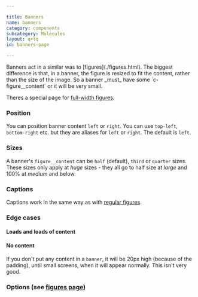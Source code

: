 ```yaml
---

title: Banners
name: banners
category: components
subcategory: Molecules
layout: q+tq
id: banners-page

---
```


<div class="lead"><p>Banners act in a similar was to [figures](./figures.html). The biggest difference is that, in a banner, the figure is resized to fit the content, rather than the size of the image. So a banner _must_ have some `c-figure__content` or it will be very small.</p></div>

Theres a special page for [full-width figures](./full-width-figures.html).

### Position

You can position banner content `left` or `right`. You can use `top-left`, `bottom-right` etc. but they are aliases for `left` or `right`. The default is `left`.

<script>
component("figure", { "image": "https://unsplash.it/800/400/?image=769", "type": "banner", "content": { "text" : "<p>'I mean what I say,' the Mock Turtle replied in an offended tone. And  the Gryphon added 'Come, let's hear some of YOUR adventures.'</p>\n<a class=\"c-btn c-btn--medium c-btn--block c-btn--primary\" href=\"#\">Click here for more</a>", "position": "left" } } );
</script>

<script>
component("figure", { "image": "https://unsplash.it/800/400/?image=770", "type": "banner", "content": { "text" : "<p>'I mean what I say,' the Mock Turtle replied in an offended tone. And  the Gryphon added 'Come, let's hear some of YOUR adventures.'</p>\n<a class=\"c-btn c-btn--medium c-btn--block c-btn--primary\" href=\"#\">Click here for more</a>", "position": "right" } } );
</script>

### Sizes

A banner's `figure__content` can be `half` (default), `third` or `quarter` sizes. These sizes only apply at _huge_ sizes - they all go to half size at _large_ and 100% at _medium_ and below.

<script>
component("figure", { "type":"banner", "image": "https://unsplash.it/1200/600/?image=771", "content": { "text" : "<h3>Here's some content</h3>\n<p>Here is some content. The height of the banner will fit to the content size.</p>\n<a class=\"c-btn c-btn--medium c-btn--block c-btn--primary\" href=\"#\">Click here for more</a>", "position": "left", "size": "half" } } )+
component("figure", { "type":"banner", "image": "https://unsplash.it/1200/600/?image=772", "content": { "text" : "<h3>Here's some content</h3>\n<p>Here is some content. The height of the banner will fit to the content size.</p>\n<a class=\"c-btn c-btn--medium c-btn--block c-btn--primary\" href=\"#\">Click here for more</a>", "position": "right", "size": "half" } } )+
component("figure", { "type":"banner", "image": "https://unsplash.it/1200/600/?image=773", "content": { "text" : "<p>Here is some content. The height of the banner will fit to the content size.</p>\n<a class=\"c-btn c-btn--medium c-btn--block c-btn--primary\" href=\"#\">Click here for more</a>", "position": "left", "size": "third" } } )+
component("figure", { "type":"banner", "image": "https://unsplash.it/1200/600/?image=774", "content": { "text" : "<p>Here is some content. The height of the banner will fit to the content size.</p>\n<a class=\"c-btn c-btn--medium c-btn--block c-btn--primary\" href=\"#\">Click here for more</a>", "position": "right", "size": "third" } } )+
component("figure", { "type":"banner", "image": "https://unsplash.it/1200/600/?image=775", "content": { "text" : "<p>Here is some content. The height of the banner will fit to the content size.</p>\n", "position": "left", "size": "quarter" } } )+
component("figure", { "type":"banner", "image": "https://unsplash.it/1200/600/?image=776", "content": { "text" : "<p>Here is some content. The height of the banner will fit to the content size.</p>\n", "position": "right", "size": "quarter" } } );
</script>

### Captions

Captions work in the same way as with [regular figures](./figures.html#figure-captions).

<script>
component("figure", { "image": "https://unsplash.it/800/400/?image=777", "type": "banner", "content": { "text" : "<p>'I mean what I say,' the Mock Turtle replied in an offended tone. And  the Gryphon added 'Come, let's hear some of YOUR adventures.'</p>\n<a class=\"c-btn c-btn--medium c-btn--block c-btn--primary\" href=\"#\">Click here for more</a>" }, "caption": { "text" : "<i class=\"c-icon c-icon--camera c-figure__caption-icon\"></i> Simple text caption", "position": "bottom-right" } } );
</script>

### Edge cases

#### Loads and loads of content

<script>
component("figure", { "image": "https://unsplash.it/800/400/?image=778", "type": "banner", "content": { "text" : "<p>The March Hare took the watch and looked at it gloomily: then he dipped  it into his cup of tea, and looked at it again: but he could think of  nothing better to say than his first remark, 'It was the BEST butter,  you know.'</p>\n<p>Alice had been looking over his shoulder with some curiosity. 'What a  funny watch!' she remarked. 'It tells the day of the month, and doesn't  tell what o'clock it is!'</p>\n<p>'Why should it?' muttered the Hatter. 'Does YOUR watch tell you what  year it is?'</p>\n<p>'Of course not,' Alice replied very readily: 'but that's because it  stays the same year for such a long time together.'</p>\n<p>'Which is just the case with MINE,' said the Hatter.</p>\n<p>Alice felt dreadfully puzzled. The Hatter's remark seemed to have no  sort of meaning in it, and yet it was certainly English. 'I don't quite  understand you,' she said, as politely as she could.</p>\n<p>'The Dormouse is asleep again,' said the Hatter, and he poured a little  hot tea upon its nose.</p>\n<p>The Dormouse shook its head impatiently, and said, without opening its  eyes, 'Of course, of course; just what I was going to remark myself.'</p>\n<a class=\"c-btn c-btn--medium c-btn--block c-btn--primary\" href=\"#\">Click here for more</a>" } } );
</script>

#### No content

If you don't put any content in a `banner`, it will be 20px high (because of the padding), until small screens, when it will appear normally. This isn't very good.

<script>
component("figure", { "image": "https://unsplash.it/800/400/?image=779", "type": "banner" } );
</script>

### Options (see [figures page](./css-components/figures.html))